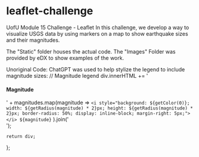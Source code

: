 # leaflet-challenge
UofU Module 15 Challenge - Leaflet
 In this challenge, we develop a way to visualize USGS data by using markers on a map to show earthquake sizes and their magnitudes.

The "Static" folder houses the actual code. The "Images" Folder was provided by eDX to show examples of the work.

 Unoriginal Code: ChatGPT was used to help stylize the legend to include magnitude sizes:
     // Magnitude legend
    div.innerHTML += '<br><h4>Magnitude</h4>' + 
      magnitudes.map(magnitude => 
        `<i style="background: ${getColor(0)}; width: ${getRadius(magnitude) * 2}px; height: ${getRadius(magnitude) * 2}px; border-radius: 50%; display: inline-block; margin-right: 5px;"></i> ${magnitude}`
      ).join('<br>');

    return div;
  };
